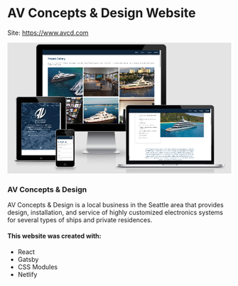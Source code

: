 # AV Concepts & Design Website

 Site: https://www.avcd.com

![avcd-responsive-site-image](/src/img/responsive.png?raw=true)

### AV Concepts & Design
AV Concepts & Design is a local business in the Seattle area that provides design, installation, and service of highly customized electronics systems for several types of ships and private residences.

#### This website was created with:
* React
* Gatsby
* CSS Modules
* Netlify






